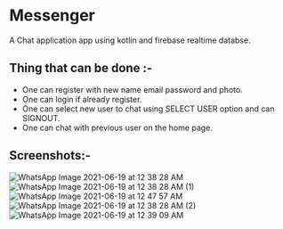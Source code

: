 # Messenger
A Chat application app using kotlin and firebase realtime databse.

## Thing that can be done :-
- One can register with new name email password and photo.
- One can login if already register.
- One can select new user to chat using SELECT USER option and can SIGNOUT.
- One can chat with previous user on the home page.

## Screenshots:-

![WhatsApp Image 2021-06-19 at 12 38 28 AM](https://user-images.githubusercontent.com/56514855/122607449-33f17280-d098-11eb-951b-cbbb1125d1e5.jpeg)
![WhatsApp Image 2021-06-19 at 12 38 28 AM (1)](https://user-images.githubusercontent.com/56514855/122607452-35bb3600-d098-11eb-89d7-ec1db5f6806c.jpeg)
![WhatsApp Image 2021-06-19 at 12 47 57 AM](https://user-images.githubusercontent.com/56514855/122607457-381d9000-d098-11eb-96e5-0a98e08ddaf3.jpeg)
![WhatsApp Image 2021-06-19 at 12 38 28 AM (2)](https://user-images.githubusercontent.com/56514855/122607468-3bb11700-d098-11eb-837f-78df71991c36.jpeg)
![WhatsApp Image 2021-06-19 at 12 39 09 AM](https://user-images.githubusercontent.com/56514855/122607474-3d7ada80-d098-11eb-9f9b-1f22c950812b.jpeg)


